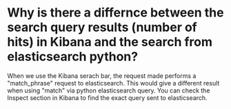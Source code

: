 # Why is there a differnce between the search query results (number of hits) in Kibana and the search from elasticsearch python?
When we use the Kibana serach bar, the request made performs a "match_phrase" request to elasticsearch.
This would give a different result when using "match" via python elasticsearch query.
You can check the Inspect section in Kibana to find the exact query sent to elasticsearch.
